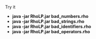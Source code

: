 Try it   
- **java -jar RhoLP.jar bad_numbers.rho**
- **java -jar RhoLP.jar bad_strings.rho**
- **java -jar RhoLP.jar bad_identifiers.rho**
- **java -jar RhoLP.jar bad_operators.rho**
